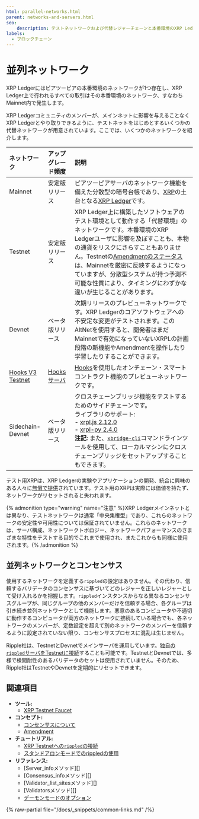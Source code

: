 ```yaml
---
html: parallel-networks.html
parent: networks-and-servers.html
seo:
    description: テストネットワークおよび代替レジャーチェーンと本番環境のXRP Ledgerとの関係について説明します。
labels:
  - ブロックチェーン
---
```

# 並列ネットワーク

XRP Ledgerにはピアツーピアの本番環境のネットワークが1つ存在し、XRP Ledger上で行われるすべての取引はその本番環境のネットワーク、すなわちMainnet内で発生します。

XRP Ledgerコミュニティのメンバーが、メインネットに影響を与えることなくXRP Ledgerとやり取りできるように、テストネットをはじめとするいくつかの代替ネットワークが用意されています。ここでは、いくつかのネットワークを紹介します。

| ネットワーク | アップグレード頻度 | 説明                                          |
|:-----------|:----------------|:---------------------------------------------|
| Mainnet    | 安定版リリース    | ピアツーピアサーバのネットワーク機能を備えた分散型の暗号台帳であり、[XRP](../../introduction/what-is-xrp.md)の土台となる[XRP Ledger](/about/)です。 |
| Testnet    | 安定版リリース    | XRP Ledger上に構築したソフトウェアのテスト環境として動作する「代替環境」のネットワークです。本番環境のXRP Ledgerユーザに影響を及ぼすことも、本物の通貨をリスクにさらすこともありません。Testnetの[Amendmentのステータス](/resources/known-amendments.md)は、Mainnetを厳密に反映するようになっていますが、分散型システムが持つ予測不可能な性質により、タイミングにわずかな違いが生じることがあります。 |
| Devnet     | ベータ版リリース  | 次期リリースのプレビューネットワークです。XRP Ledgerのコアソフトウェアへの不安定な変更がテストされます。このAltNetを使用すると、開発者はまだMainnetで有効になっていないXRPLの計画段階の新機能やAmendmentを操作したり学習したりすることができます。 |
| [Hooks V3 Testnet](https://hooks-testnet-v3.xrpl-labs.com/) | [Hooksサーバ](https://github.com/XRPL-Labs/xrpld-hooks) | [Hooks](https://xrpl-hooks.readme.io/)を使用したオンチェーン・スマートコントラクト機能のプレビューネットワークです。 |
| Sidechain-Devnet | ベータ版リリース | クロスチェーンブリッジ機能をテストするためのサイドチェーンです。<br>ライブラリのサポート:<br>- [xrpl.js 2.12.0](https://www.npmjs.com/package/xrpl/v/2.12.0)<br>- [xrpl-py 2.4.0](https://pypi.org/project/xrpl-py/2.4.0/)<br>**注記**: また、[`xbridge-cli`](https://github.com/XRPLF/xbridge-cli)コマンドラインツールを使用して、ローカルマシンにクロスチェーンブリッジをセットアップすることもできます。 |

テスト用XRPは、XRP Ledgerの実験やアプリケーションの開発、統合に興味のある人々に[無償で提供](/resources/dev-tools/xrp-faucets)されています。テスト用のXRPは実際には価値を持たず、ネットワークがリセットされると失われます。

{% admonition type="warning" name="注意" %}XRP Ledgerメインネットとは異なり、テストネットワークは通常「中央集権型」であり、これらのネットワークの安定性や可用性については保証されていません。これらのネットワークは、サーバ構成、ネットワークトポロジー、ネットワークパフォーマンスのさまざまな特性をテストする目的でこれまで使用され、またこれからも同様に使用されます。{% /admonition %}


## 並列ネットワークとコンセンサス

使用するネットワークを定義する`rippled`の設定はありません。その代わり、信頼するバリデータのコンセンサスに基づいてどのレジャーを正しいレジャーとして受け入れるかを把握します。`rippled`インスタンスからなる異なるコンセンサスグループが、同じグループの他のメンバーだけを信頼する場合、各グループは引き続き並列ネットワークとして機能します。悪意のあるコンピュータや不適切に動作するコンピュータが両方のネットワークに接続している場合でも、各ネットワークのメンバーが、定数設定を超えて別のネットワークのメンバーを信頼するように設定されていない限り、コンセンサスプロセスに混乱は生じません。

Ripple社は、TestnetとDevnetでメインサーバを運用しています。[独自の`rippled`サーバをTestnetに接続](../../infrastructure/configuration/connect-your-rippled-to-the-xrp-test-net.md)することも可能です。TestnetとDevnetでは、多様で検閲耐性のあるバリデータのセットは使用されていません。そのため、Ripple社はTestnetやDevnetを定期的にリセットできます。


## 関連項目

- **ツール:**
  - [XRP Testnet Faucet](/resources/dev-tools/xrp-faucets)
- **コンセプト:**
  - [コンセンサスについて](../consensus-protocol/index.md)
  - [Amendment](amendments.md)
- **チュートリアル:**
  - [XRP Testnetへの`rippled`の接続](../../infrastructure/configuration/connect-your-rippled-to-the-xrp-test-net.md)
  - [スタンドアロンモードでのrippledの使用](../../infrastructure/testing-and-auditing/index.md)
- **リファレンス:**
  - [Server_infoメソッド][]
  - [Consensus_infoメソッド][]
  - [Validator_list_sitesメソッド][]
  - [Validatorsメソッド][]
  - [デーモンモードのオプション](../../infrastructure/commandline-usage.md#デーモンモードのオプション)

{% raw-partial file="/docs/_snippets/common-links.md" /%}
